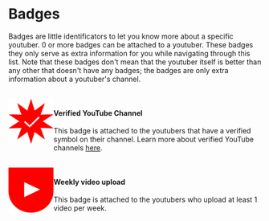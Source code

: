 # Badges
Badges are little identificators to let you know more about a specific youtuber. 0 or more badges can be attached to a youtuber. These badges they only serve as extra information for you while navigating through this list. Note that these badges don't mean that the youtuber itself is better than any other that doesn't have any badges; the badges are only extra information about a youtuber's channel.

<br/>

<img align="left" width="90px" height="90px" alt="Badge for verified YouTube channels" src="media/badge-verified.svg"/>

#### Verified YouTube Channel
This badge is attached to the youtubers that have a verified symbol on their channel. Learn more about verified YouTube channels [here](https://support.google.com/youtube/answer/3046484?hl=en).

<br/>

<img align="left" width="90px" height="90px" alt="Badge for youtubers that upload videos weekly" src="media/badge-weekly.svg"/>

#### Weekly video upload
This badge is attached to the youtubers who upload at least 1 video per week.
